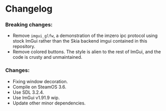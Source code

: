 # Changelog

### Breaking changes:
* Remove `imgui_glfw`, a demonstration of the imzero ipc protocol using stock ImGui rather than the Skia backend imgui contained in this repository.                                
* Remove colored buttons. The style is alien to the rest of ImGui, and the code is crusty and unmaintained.

### Changes:
* Fixing window decoration.
* Compile on SteamOS 3.6.
* Use SDL 3.2.4.
* Use ImGui v1.91.9 wip.
* Update other minor dependencies.
